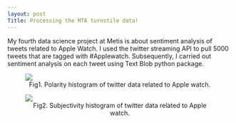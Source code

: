 ```yaml
---
layout: post
Title: Processing the MTA turnstile data!
---
```

<style>
   img {
       display: block;
       margin: auto;
   }
</style>

My fourth data science project at Metis is about sentiment analysis of tweets related to Apple Watch.
I used the twitter streaming API to pull 5000 tweets
that are tagged with #Applewatch. Subsequently, I carried
out sentiment analysis on each tweet using Text Blob python package.

<figure>
  <img src="{{ site.baseurl }}/images/fletch_polarity.png">
  <figcaption style="text-align:center;">Fig1. Polarity histogram of twitter data related to Apple watch.</figcaption>
</figure>

<figure>
  <img src="{{ site.baseurl }}/images/flecth_subjectivity.png">
  <figcaption style="text-align:center;">Fig2. Subjectivity histogram of twitter data related to Apple watch.</figcaption>
</figure> 
